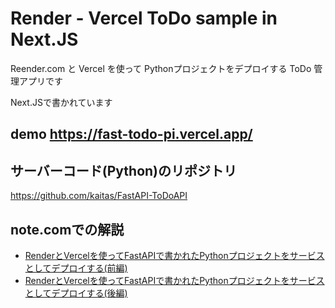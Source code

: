 # Render - Vercel ToDo sample in Next.JS
Reender.com と Vercel を使って Pythonプロジェクトをデプロイする ToDo 管理アプリです

Next.JSで書かれています

## demo https://fast-todo-pi.vercel.app/

## サーバーコード(Python)のリポジトリ

https://github.com/kaitas/FastAPI-ToDoAPI

## note.comでの解説

- [RenderとVercelを使ってFastAPIで書かれたPythonプロジェクトをサービスとしてデプロイする(前編)](https://note.com/o_ob/n/n332fcb71cb7d)
- [RenderとVercelを使ってFastAPIで書かれたPythonプロジェクトをサービスとしてデプロイする(後編)](https://note.com/o_ob/n/n97d37d0556f0)

